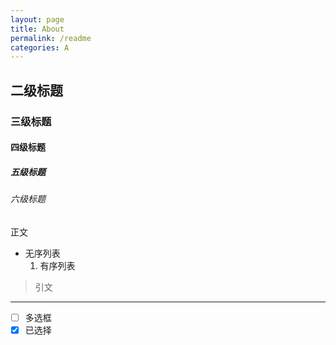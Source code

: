 ```yaml
---
layout: page
title: About
permalink: /readme
categories: A
---
```


## 二级标题

### 三级标题

#### 四级标题

##### 五级标题

###### 六级标题

正文

- 无序列表
    1. 有序列表

> 引文

---

- [ ] 多选框
- [x] 已选择
